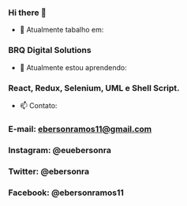 ### Hi there 👋

- 🔭 Atualmente tabalho em: 
### BRQ Digital Solutions

- 🌱 Atualmente estou aprendendo: 
### React, Redux, Selenium, UML e Shell Script.

- 📫 Contato:
### E-mail: ebersonramos11@gmail.com
### Instagram: @euebersonra
### Twitter: @ebersonra
### Facebook: @ebersonramos11
